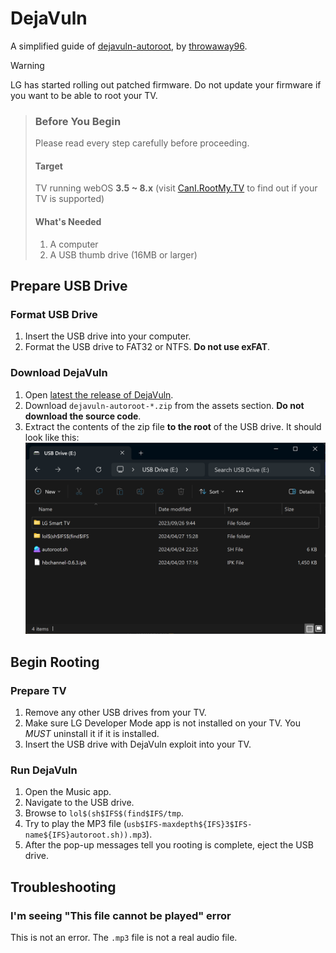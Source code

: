 # DejaVuln

A simplified guide of [dejavuln-autoroot](https://github.com/throwaway96/dejavuln-autoroot),
by [throwaway96](https://github.com/throwaway96).

> [!WARNING]
> LG has started rolling out patched firmware. Do not update your
> firmware if you want to be able to root your TV.

> ### Before You Begin
>
> Please read every step carefully before proceeding.
>
> #### <i class="bi bi-tv me-2"></i>Target
> TV running webOS **3.5 ~ 8.x**
> (visit [CanI.RootMy.TV](https://cani.rootmy.tv/) to find out if your TV is supported)
>
> #### <i class="bi bi-info-circle me-2"></i>What's Needed
> 1. A computer
> 2. A USB thumb drive (16MB or larger)

## Prepare USB Drive

### Format USB Drive

1. Insert the USB drive into your computer.
2. Format the USB drive to FAT32 or NTFS. **Do not use exFAT**.

### Download DejaVuln

1. Open [latest the release of DejaVuln](https://github.com/throwaway96/dejavuln-autoroot/releases/latest).
2. Download `dejavuln-autoroot-*.zip` from the assets section. **Do not download the source code**.
3. Extract the contents of the zip file **to the root** of the USB drive. It should look like this:
   ![USB Drive Contents](../../img/screenshots/dejavuln-explorer.png)

## Begin Rooting

### Prepare TV

1. Remove any other USB drives from your TV.
2. Make sure LG Developer Mode app is not installed on your TV. You _MUST_ uninstall it if it is installed.
3. Insert the USB drive with DejaVuln exploit into your TV.

### Run DejaVuln

1. Open the Music app.
2. Navigate to the USB drive.
3. Browse to `lol$(sh$IFS$(find$IFS/tmp`.
4. Try to play the MP3 file (`usb$IFS-maxdepth${IFS}3$IFS-name${IFS}autoroot.sh)).mp3`).
5. After the pop-up messages tell you rooting is complete, eject the USB drive.

## Troubleshooting

### I'm seeing "This file cannot be played" error

This is not an error. The `.mp3` file is not a real audio file.

